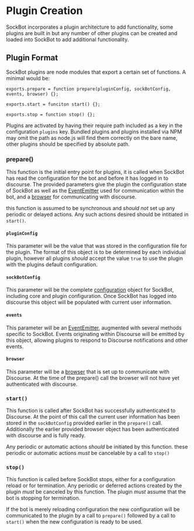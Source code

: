 # Plugin Creation

SockBot incorporates a plugin architecture to add functionality, some plugins are built in but any number of
other plugins can be created and loaded into SockBot to add additional functionality.

## Plugin Format

SockBot plugins are node modules that export a certain set of functions. A minimal would be:
```
exports.prepare = function prepare(pluginConfig, sockBotConfig, events, browser) {};

exports.start = funciton start() {};

exports.stop = function stop() {};
```

Plugins are activated by having their require path included as a key in the configuration `plugins` key. 
Bundled plugins and plugins installed via NPM may omit the path as node.js will find them correctly on the 
bare name, other plugins should be specified by absolute path.

### prepare()

This function is the initial entry point for plugins, it is called when SockBot has read the configuration
for the bot and before it has logged in to discourse. The provided parameters give the plugin the configuration
state of SockBot as well as the [EventEmitter] used for communication within the bot, and a [browser] for 
communicating with discourse.

this function is assumed to be synchronous and *should not* set up any periodic or delayed actions. Any such 
actions desired should be intitiated in `start()`.

#### `pluginConfig`

This parameter will be the value that was stored in the configuration file for the plugin. The format of this
object is to be determined by each individual plugin, however all plugins *should* accept the value `true`
to use the plugin with the plugins default configuration.

#### `sockBotConfig`

This parameter will be the complete [configuration] object for SockBot, including core and plugin 
configuration. Once SockBot has logged into discourse this object will be populated with current user 
information.

#### `events`

This parameter will be an [EventEmitter], augmented with several methods specific to SockBot. Events 
originating within Discourse will be emitted by this object, allowing plugins to respond to Discourse 
notifications and other events.

#### `browser`

This parameter will be a [browser] that is set up to communicate with Discourse. At the time of the 
prepare() call the browser will not have yet authenticated with discourse.

[EventEmitter]: ../api/external/events#module_SockEvents
[browser]: ../api/lib/browser#module_browser
[configuration]: ../api/lib/config

### `start()`

This function is called after SockBot has successfully authenticated to Discourse. At the point of this call
the current user information has been stored in the `sockBotConfig` provided earlier in the `prepare()` call.
Additionally the earlier provided browser object has been authenticated with discourse and is fully ready.

Any periodic or automatic actions *should* be initiated by this function. these periodic or automatic actions
*must* be cancelable by a call to `stop()`

### `stop()`

This function is called before SockBot stops, either for a configuration reload or for termination. Any 
periodic or deferred actions created by the plugin *must* be canceled by this function. The plugin *must* 
assume that the bot is stopping for termination. 

If the bot is merely reloading configuration the new configuration will be communicated to the plugin by a
call to `prepare()` followed by a call to `start()` when the new configuration is ready to be used.



